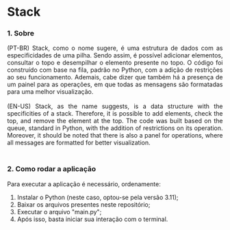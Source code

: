 # Stack

### 1. Sobre
<div align="justify">
  (PT-BR) Stack, como o nome sugere, é uma estrutura de dados com as especificidades de uma pilha. Sendo assim, é possível adicionar elementos, consultar o topo e
  desempilhar o elemento presente no topo. O código foi construído com base na fila, padrão no Python, com a adição de restrições ao seu funcionamento. Ademais,
  cabe dizer que também há a presença de um painel para as operações, em que todas as mensagens são formatadas para uma melhor visualização.
  <br><br>
  (EN-US) Stack, as the name suggests, is a data structure with the specificities of a stack. Therefore, it is possible to add elements, check the top, 
  and remove the element at the top. The code was built based on the queue, standard in Python, with the addition of restrictions on its operation. 
  Moreover, it should be noted that there is also a panel for operations, where all messages are formatted for better visualization.
</div>

### <br>2. Como rodar a aplicação
Para executar a aplicação é necessário, ordenamente:
1. Instalar o Python (neste caso, optou-se pela versão 3.11);
2. Baixar os arquivos presentes neste repositório;
3. Executar o arquivo "main.py";
4. Após isso, basta iniciar sua interação com o terminal.
